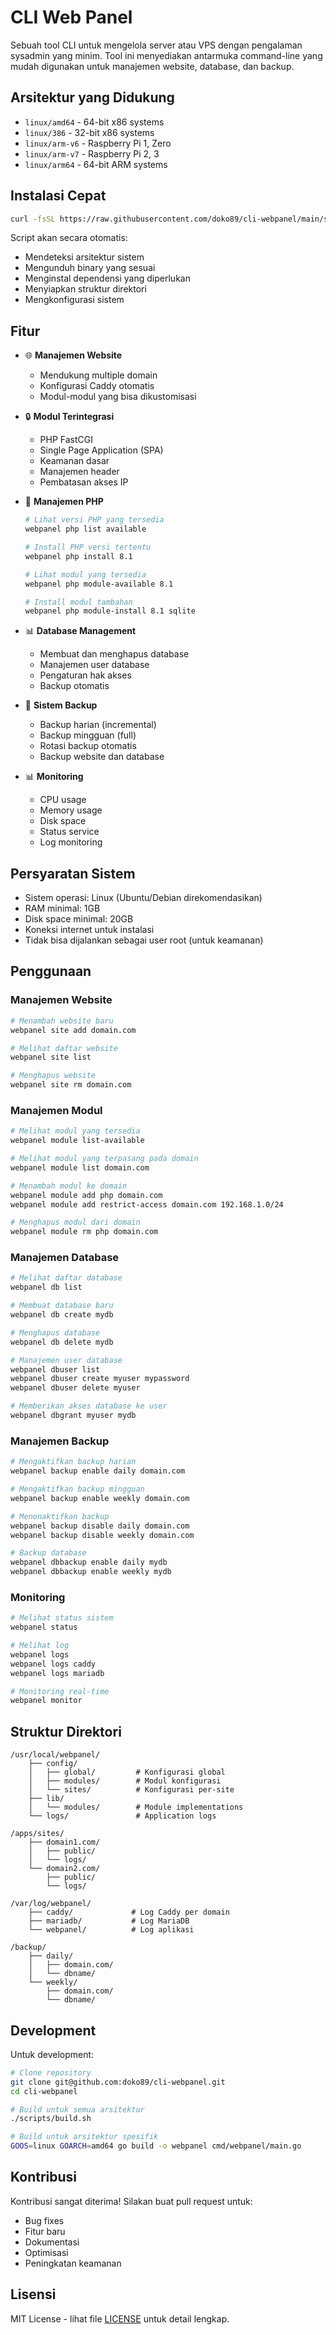 # CLI Web Panel

Sebuah tool CLI untuk mengelola server atau VPS dengan pengalaman sysadmin yang minim. Tool ini menyediakan antarmuka command-line yang mudah digunakan untuk manajemen website, database, dan backup.

## Arsitektur yang Didukung

- `linux/amd64` - 64-bit x86 systems
- `linux/386` - 32-bit x86 systems
- `linux/arm-v6` - Raspberry Pi 1, Zero
- `linux/arm-v7` - Raspberry Pi 2, 3
- `linux/arm64` - 64-bit ARM systems

## Instalasi Cepat

```bash
curl -fsSL https://raw.githubusercontent.com/doko89/cli-webpanel/main/scripts/install.sh | sudo bash
```

Script akan secara otomatis:
- Mendeteksi arsitektur sistem
- Mengunduh binary yang sesuai
- Menginstal dependensi yang diperlukan
- Menyiapkan struktur direktori
- Mengkonfigurasi sistem

## Fitur

- 🌐 **Manajemen Website**
  - Mendukung multiple domain
  - Konfigurasi Caddy otomatis
  - Modul-modul yang bisa dikustomisasi

- 🔒 **Modul Terintegrasi**
  - PHP FastCGI
  - Single Page Application (SPA)
  - Keamanan dasar
  - Manajemen header
  - Pembatasan akses IP

- 🐘 **Manajemen PHP**
  ```bash
  # Lihat versi PHP yang tersedia
  webpanel php list available

  # Install PHP versi tertentu
  webpanel php install 8.1

  # Lihat modul yang tersedia
  webpanel php module-available 8.1

  # Install modul tambahan
  webpanel php module-install 8.1 sqlite
  ```

- 📊 **Database Management**
  - Membuat dan menghapus database
  - Manajemen user database
  - Pengaturan hak akses
  - Backup otomatis

- 🔄 **Sistem Backup**
  - Backup harian (incremental)
  - Backup mingguan (full)
  - Rotasi backup otomatis
  - Backup website dan database

- 📊 **Monitoring**
  - CPU usage
  - Memory usage
  - Disk space
  - Status service
  - Log monitoring

## Persyaratan Sistem

- Sistem operasi: Linux (Ubuntu/Debian direkomendasikan)
- RAM minimal: 1GB
- Disk space minimal: 20GB
- Koneksi internet untuk instalasi
- Tidak bisa dijalankan sebagai user root (untuk keamanan)

## Penggunaan

### Manajemen Website

```bash
# Menambah website baru
webpanel site add domain.com

# Melihat daftar website
webpanel site list

# Menghapus website
webpanel site rm domain.com
```

### Manajemen Modul

```bash
# Melihat modul yang tersedia
webpanel module list-available

# Melihat modul yang terpasang pada domain
webpanel module list domain.com

# Menambah modul ke domain
webpanel module add php domain.com
webpanel module add restrict-access domain.com 192.168.1.0/24

# Menghapus modul dari domain
webpanel module rm php domain.com
```

### Manajemen Database

```bash
# Melihat daftar database
webpanel db list

# Membuat database baru
webpanel db create mydb

# Menghapus database
webpanel db delete mydb

# Manajemen user database
webpanel dbuser list
webpanel dbuser create myuser mypassword
webpanel dbuser delete myuser

# Memberikan akses database ke user
webpanel dbgrant myuser mydb
```

### Manajemen Backup

```bash
# Mengaktifkan backup harian
webpanel backup enable daily domain.com

# Mengaktifkan backup mingguan
webpanel backup enable weekly domain.com

# Menonaktifkan backup
webpanel backup disable daily domain.com
webpanel backup disable weekly domain.com

# Backup database
webpanel dbbackup enable daily mydb
webpanel dbbackup enable weekly mydb
```

### Monitoring

```bash
# Melihat status sistem
webpanel status

# Melihat log
webpanel logs
webpanel logs caddy
webpanel logs mariadb

# Monitoring real-time
webpanel monitor
```

## Struktur Direktori

```
/usr/local/webpanel/
    ├── config/
    │   ├── global/         # Konfigurasi global
    │   ├── modules/        # Modul konfigurasi
    │   └── sites/          # Konfigurasi per-site
    ├── lib/
    │   └── modules/        # Module implementations
    └── logs/               # Application logs

/apps/sites/
    ├── domain1.com/
    │   ├── public/
    │   └── logs/
    └── domain2.com/
        ├── public/
        └── logs/

/var/log/webpanel/
    ├── caddy/             # Log Caddy per domain
    ├── mariadb/           # Log MariaDB
    └── webpanel/          # Log aplikasi

/backup/
    ├── daily/
    │   ├── domain.com/
    │   └── dbname/
    └── weekly/
        ├── domain.com/
        └── dbname/
```

## Development

Untuk development:

```bash
# Clone repository
git clone git@github.com:doko89/cli-webpanel.git
cd cli-webpanel

# Build untuk semua arsitektur
./scripts/build.sh

# Build untuk arsitektur spesifik
GOOS=linux GOARCH=amd64 go build -o webpanel cmd/webpanel/main.go
```

## Kontribusi

Kontribusi sangat diterima! Silakan buat pull request untuk:
- Bug fixes
- Fitur baru
- Dokumentasi
- Optimisasi
- Peningkatan keamanan

## Lisensi

MIT License - lihat file [LICENSE](LICENSE) untuk detail lengkap.